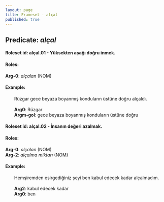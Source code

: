 ```yaml
---
layout: page
title: Frameset - alçal
published: true
---
```

<h2>Predicate: <i>alçal</i></h2>
<h4>Roleset id: alçal.01 - Yüksekten aşağı doğru inmek.<br>
<h4>Roles:</h4>
<b>Arg-0</b>: <i>alçalan</i>  (NOM) <br>
<h4>Example:</h4>
&emsp;&emsp;Rüzgar gece beyaza boyanmış konduların üstüne doğru alçaldı.<br><br>
&emsp;&emsp;<b>Arg0</b>:  Rüzgar<br>
&emsp;&emsp;<b>Argm-gol</b>:  gece beyaza boyanmış konduların üstüne doğru<br>

<h4>Roleset id: alçal.02 - İnsanın değeri azalmak.<br>
<h4>Roles:</h4>
<b>Arg-0</b>: <i>alçalan</i>  (NOM) <br>
<b>Arg-2</b>: <i>alçalma miktarı</i>  (NOM) <br>
<h4>Example:</h4>
&emsp;&emsp;Hemşiremden esirgediğiniz şeyi ben kabul edecek kadar alçalmadım.<br><br>
&emsp;&emsp;<b>Arg2</b>:  kabul edecek kadar<br>
&emsp;&emsp;<b>Arg0</b>:  ben<br>

